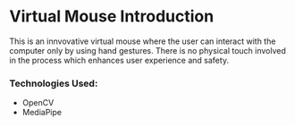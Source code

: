 # Virtual Mouse Introduction

This is an innvovative virtual mouse where the user can interact with the computer only by using hand gestures. There is no physical touch involved in the process which enhances user experience and safety.

### Technologies Used: ###
* OpenCV
* MediaPipe

